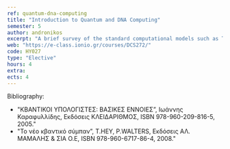 ```yaml
---
ref: quantum-dna-computing
title: "Introduction to Quantum and DNA Computing"
semester: 5
author: andronikos
excerpt: "A brief survey of the standard computational models such as Turing Machines. Introduction to non-conventional computing paradigms. DNA computing. Adleman’s experiments. Introduction to quantum computing. Basic principles of quantum mechanical systems. Dirac’s formalism. The fundamental algorithms of Deutsch–Jozsa, Simon, Shor and Grover. Simulating quantum computation with Matlab."
web: "https://e-class.ionio.gr/courses/DCS272/"
code: ΗΥ027
type: "Elective"
hours: 4
extra: 
ects: 4
---
```



Bibliography: 
   - "ΚΒΑΝΤΙΚΟΙ ΥΠΟΛΟΓΙΣΤΕΣ: ΒΑΣΙΚΕΣ ΕΝΝΟΙΕΣ”, Ιωάννης Καραφυλλίδης, Εκδόσεις ΚΛΕΙΔΑΡΙΘΜΟΣ, ISBN 978-960-209-816-5, 2005."
   - "Το νέο κβαντικό σύμπαν”, T.HEY, P.WALTERS, Εκδόσεις ΑΛ. ΜΑΜΑΛΗΣ & ΣΙΑ Ο.Ε, ISBN 978-960-6717-86-4, 2008."
